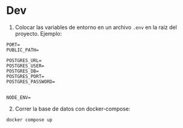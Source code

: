 




# Dev

1. Colocar las variables de entorno en un archivo `.env` en la raíz del proyecto. Ejemplo:

```
PORT=
PUBLIC_PATH=

POSTGRES_URL=
POSTGRES_USER=
POSTGRES_DB=
POSTGRES_PORT=
POSTGRES_PASSWORD=


NODE_ENV=
```

2. Correr la base de datos con docker-compose:

```bash
docker compose up
```